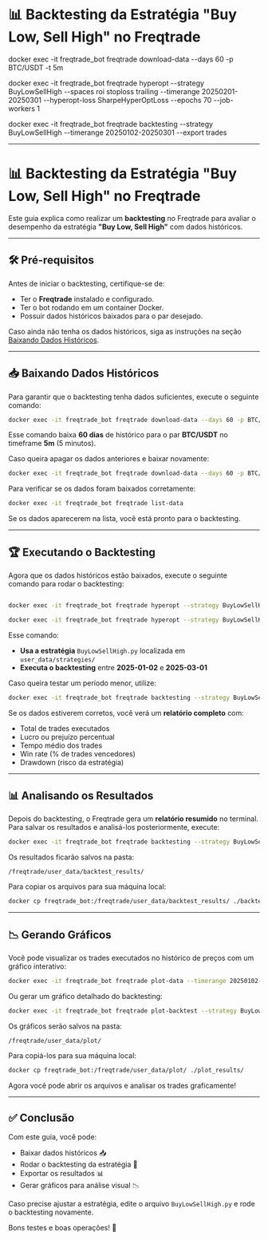 # 📊 Backtesting da Estratégia "Buy Low, Sell High" no Freqtrade


docker exec -it freqtrade_bot freqtrade download-data --days 60 -p BTC/USDT -t 5m

docker exec -it freqtrade_bot freqtrade hyperopt --strategy BuyLowSellHigh --spaces roi stoploss trailing --timerange 20250201-20250301 --hyperopt-loss SharpeHyperOptLoss --epochs 70 --job-workers 1

docker exec -it freqtrade_bot freqtrade backtesting --strategy BuyLowSellHigh --timerange 20250102-20250301 --export trades

---

# 📊 Backtesting da Estratégia "Buy Low, Sell High" no Freqtrade

Este guia explica como realizar um **backtesting** no Freqtrade para avaliar o desempenho da estratégia **"Buy Low, Sell High"** com dados históricos.

---

## 🛠️ **Pré-requisitos**
Antes de iniciar o backtesting, certifique-se de:

- Ter o **Freqtrade** instalado e configurado.
- Ter o bot rodando em um container Docker.
- Possuir dados históricos baixados para o par desejado.

Caso ainda não tenha os dados históricos, siga as instruções na seção [Baixando Dados Históricos](#baixando-dados-históricos).

---

## 📥 **Baixando Dados Históricos**
Para garantir que o backtesting tenha dados suficientes, execute o seguinte comando:

```bash
docker exec -it freqtrade_bot freqtrade download-data --days 60 -p BTC/USDT -t 5m
```

Esse comando baixa **60 dias** de histórico para o par **BTC/USDT** no timeframe **5m** (5 minutos).

Caso queira apagar os dados anteriores e baixar novamente:

```bash
docker exec -it freqtrade_bot freqtrade download-data --days 60 -p BTC/USDT -t 5m --erase
```

Para verificar se os dados foram baixados corretamente:

```bash
docker exec -it freqtrade_bot freqtrade list-data
```

Se os dados aparecerem na lista, você está pronto para o backtesting.

---

## 🏆 **Executando o Backtesting**
Agora que os dados históricos estão baixados, execute o seguinte comando para rodar o backtesting:

```bash

docker exec -it freqtrade_bot freqtrade hyperopt --strategy BuyLowSellHigh --spaces roi stoploss trailing --timerange 20250102-20250301 --hyperopt-loss SharpeHyperOptLoss

docker exec -it freqtrade_bot freqtrade hyperopt --strategy BuyLowSellHigh --spaces roi stoploss trailing --timerange 20250201-20250301 --hyperopt-loss SharpeHyperOptLoss --epochs 70 --job-workers 1

```

Esse comando:
- **Usa a estratégia** `BuyLowSellHigh.py` localizada em `user_data/strategies/`
- **Executa o backtesting** entre **2025-01-02** e **2025-03-01**

Caso queira testar um período menor, utilize:

```bash
docker exec -it freqtrade_bot freqtrade backtesting --strategy BuyLowSellHigh --timerange 20250201-20250301
```

Se os dados estiverem corretos, você verá um **relatório completo** com:
- Total de trades executados
- Lucro ou prejuízo percentual
- Tempo médio dos trades
- Win rate (% de trades vencedores)
- Drawdown (risco da estratégia)

---

## 📊 **Analisando os Resultados**
Depois do backtesting, o Freqtrade gera um **relatório resumido** no terminal. Para salvar os resultados e analisá-los posteriormente, execute:

```bash
docker exec -it freqtrade_bot freqtrade backtesting --strategy BuyLowSellHigh --timerange 20250102-20250301 --export trades
```

Os resultados ficarão salvos na pasta:

```
/freqtrade/user_data/backtest_results/
```

Para copiar os arquivos para sua máquina local:

```bash
docker cp freqtrade_bot:/freqtrade/user_data/backtest_results/ ./backtest_results/
```

---

## 📉 **Gerando Gráficos**
Você pode visualizar os trades executados no histórico de preços com um gráfico interativo:

```bash
docker exec -it freqtrade_bot freqtrade plot-data --timerange 20250102-20250301 --export trades
```

Ou gerar um gráfico detalhado do backtesting:

```bash
docker exec -it freqtrade_bot freqtrade plot-backtest --strategy BuyLowSellHigh --timerange 20250102-20250301
```

Os gráficos serão salvos na pasta:

```
/freqtrade/user_data/plot/
```

Para copiá-los para sua máquina local:

```bash
docker cp freqtrade_bot:/freqtrade/user_data/plot/ ./plot_results/
```

Agora você pode abrir os arquivos e analisar os trades graficamente!

---

## ✅ **Conclusão**
Com este guia, você pode:
- Baixar dados históricos 📥
- Rodar o backtesting da estratégia 🎯
- Exportar os resultados 📊
- Gerar gráficos para análise visual 📉

Caso precise ajustar a estratégia, edite o arquivo `BuyLowSellHigh.py` e rode o backtesting novamente.

Bons testes e boas operações! 🚀

